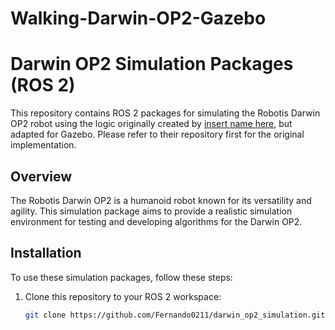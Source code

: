 # Walking-Darwin-OP2-Gazebo

# Darwin OP2 Simulation Packages (ROS 2)

This repository contains ROS 2 packages for simulating the Robotis Darwin OP2 robot using the logic originally created by [insert name here](link), but adapted for Gazebo. Please refer to their repository first for the original implementation.

## Overview

The Robotis Darwin OP2 is a humanoid robot known for its versatility and agility. This simulation package aims to provide a realistic simulation environment for testing and developing algorithms for the Darwin OP2.

## Installation

To use these simulation packages, follow these steps:

1. Clone this repository to your ROS 2 workspace:

   ```bash
   git clone https://github.com/Fernando0211/darwin_op2_simulation.git
